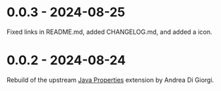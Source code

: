 # 0.0.3 - 2024-08-25
Fixed links in README.md, added CHANGELOG.md, and added a icon.

# 0.0.2 - 2024-08-24
Rebuild of the upstream [Java Properties](https://github.com/Ithildir/vscode-java-properties) extension by Andrea Di Giorgi.